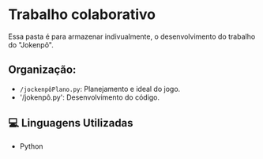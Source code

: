 # Trabalho colaborativo 
Essa pasta é para armazenar indivualmente, o desenvolvimento do trabalho do "Jokenpô".

## Organização:
- `/jockenpôPlano.py`: Planejamento e ideal do jogo.
- '/jokenpô.py': Desenvolvimento do código.

## 💻 Linguagens Utilizadas
- Python
